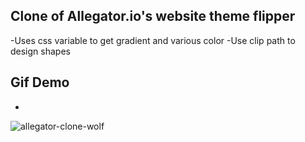 ## Clone of Allegator.io's website theme flipper
  -Uses css variable to get gradient and various color
  -Use clip path to design shapes
## Gif Demo
   -
![allegator-clone-wolf](https://user-images.githubusercontent.com/107757811/211061315-5ef7dabc-4eb9-4676-8ee5-56ab67e5b117.gif)
